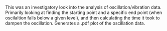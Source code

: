 This was an investigatory look into the analysis of oscillation/vibration data.
Primarily looking at finding the starting point and a specific end point (when oscilaltion falls below a given level), and then calculating the time it took to dampen the oscillation. 
Generates a .pdf plot of the oscillation data.
